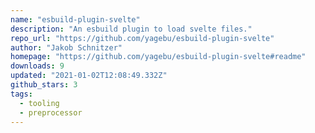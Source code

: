 ```yaml
---
name: "esbuild-plugin-svelte"
description: "An esbuild plugin to load svelte files."
repo_url: "https://github.com/yagebu/esbuild-plugin-svelte"
author: "Jakob Schnitzer"
homepage: "https://github.com/yagebu/esbuild-plugin-svelte#readme"
downloads: 9
updated: "2021-01-02T12:08:49.332Z"
github_stars: 3
tags: 
  - tooling
  - preprocessor
---
```

